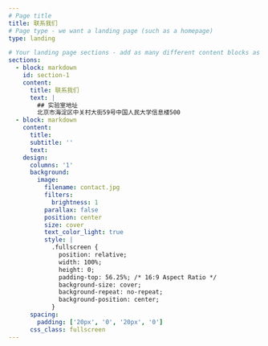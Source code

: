 ```yaml
---
# Page title
title: 联系我们
# Page type - we want a landing page (such as a homepage)
type: landing

# Your landing page sections - add as many different content blocks as you like
sections:
  - block: markdown
    id: section-1
    content:
      title: 联系我们
      text: |
        ## 实验室地址
        北京市海淀区中关村大街59号中国人民大学信息楼500        
  - block: markdown
    content:
      title:
      subtitle: ''
      text:
    design:
      columns: '1'
      background:
        image: 
          filename: contact.jpg
          filters:
            brightness: 1
          parallax: false
          position: center
          size: cover
          text_color_light: true
          style: |
            .fullscreen {
              position: relative;
              width: 100%;
              height: 0;
              padding-top: 56.25%; /* 16:9 Aspect Ratio */
              background-size: cover;
              background-repeat: no-repeat;
              background-position: center;
            }
      spacing:
        padding: ['20px', '0', '20px', '0']
      css_class: fullscreen
---
```




